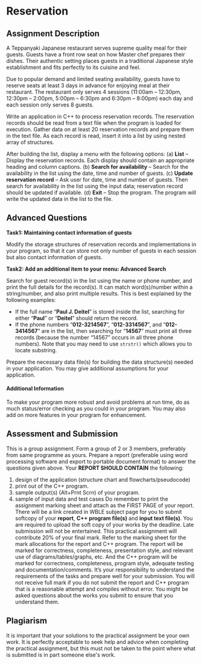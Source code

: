 # Reservation

## Assignment Description
A Teppanyaki Japanese restaurant serves supreme quality meal for their guests. Guests have a
front row seat on how Master chef prepares their dishes. Their authentic setting places guests
in a traditional Japanese style establishment and fits perfectly to its cuisine and feel.

Due to popular demand and limited seating availability, guests have to reserve seats at least 3
days in advance for enjoying meal at their restaurant. The restaurant only serves 4 sessions
(11:00am – 12:30pm, 12:30pm – 2:00pm, 5:00pm – 6:30pm and 6:30pm – 8:00pm) each day
and each session only serves 8 guests.

Write an application in C++ to process reservation records. The reservation records should be
read from a text file when the program is loaded for execution. Gather data on at least 20
reservation records and prepare them in the text file. As each record is read, insert it into a list
by using nested array of structures.

After building the list, display a menu with the following options:
(a) **List** – Display the reservation records. Each display should contain an appropriate
heading and column captions.
(b) **Search for availability** – Search for the availability in the list using the date, time and
number of guests.
(c) **Update reservation record** – Ask user for date, time and number of guests. Then
search for availability in the list using the input data; reservation record should be
updated if available.
(d) **Exit** – Stop the program. The program will write the updated data in the list to the
file.

## Advanced Questions
**Task1: Maintaining contact information of guests**

Modify the storage structures of reservation records and implementations in your program, so
that it can store not only number of guests in each session but also contact information of
guests.

**Task2: Add an additional item to your menu: Advanced Search**

Search for guest record(s) in the list using the name or phone number, and print the full
details for the record(s). It can match word(s)/number within a string/number, and also print
multiple results. This is best explained by the following examples:
- If the full name “**Paul J. Deitel**” is stored inside the list, searching for either “**Paul**” or
“**Deitel**” should return the record.
- If the phone numbers “**012-3214567**”, “**012-3314567**”, and “**012-3414567**” are in the list,
then searching for “**14567**” must print all three records (because the number “14567”
occurs in all three phone numbers).
Note that you may need to use `strstr()` which allows you to locate substring.

Prepare the necessary data file(s) for building the data structure(s) needed in your application.
You may give additional assumptions for your application.

#### Additional Information
To make your program more robust and avoid problems at run time, do as much status/error
checking as you could in your program. You may also add on more features in your program
for enhancement.

## Assessment and Submission
This is a group assignment. Form a group of 2 or 3 members, preferably from same
programme as yours. Prepare a report (preferable using word processing software and export
to portable document format) to answer the questions given above.
Your **REPORT SHOULD CONTAIN** the following:
  1. design of the application (structure chart and flowcharts/pseudocode)
  2. print out of the C++ program.
  3. sample output(s) (Alt+Prnt Scrn) of your program.
  4. sample of input data and test cases
Do remember to print the assignment marking sheet and attach as the FIRST PAGE of your
report. There will be a link created in WBLE subject page for you to submit softcopy of your
**report**, **C++ program file(s)** and **input text file(s)**. You are required to upload the soft copy
of your works by the deadline. Late submission will not be entertained.
This practical assignment will contribute 20% of your final mark. Refer to the marking sheet
for the mark allocations for the report and C++ program. The report will be marked for
correctness, completeness, presentation style, and relevant use of diagrams/tables/graphs,
etc. And the C++ program will be marked for correctness, completeness, program style,
adequate testing and documentation/comments. It’s your responsibility to understand the
requirements of the tasks and prepare well for your submission. You will not receive full
mark if you do not submit the report and C++ program that is a reasonable attempt and
compiles without error. You might be asked questions about the works you submit to ensure
that you understand them.

## Plagiarism
It is important that your solutions to the practical assignment be your own work. It is
perfectly acceptable to seek help and advice when completing the practical assignment, but
this must not be taken to the point where what is submitted is in part someone else's work.
